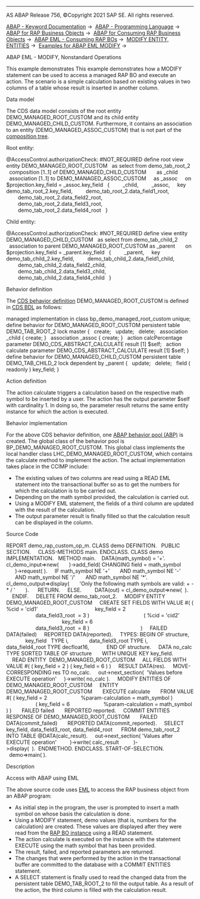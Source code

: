   

* * *

AS ABAP Release 756, ©Copyright 2021 SAP SE. All rights reserved.

[ABAP - Keyword Documentation](javascript:call_link\('abenabap.htm'\)) →  [ABAP - Programming Language](javascript:call_link\('abenabap_reference.htm'\)) →  [ABAP for RAP Business Objects](javascript:call_link\('abenabap_for_rap_bos.htm'\)) →  [ABAP for Consuming RAP Business Objects](javascript:call_link\('abenabap_consume_rap_bos.htm'\)) →  [ABAP EML - Consuming RAP BOs](javascript:call_link\('abeneml.htm'\)) →  [MODIFY ENTITY, ENTITIES](javascript:call_link\('abapmodify_entity_entities.htm'\)) →  [Examples for ABAP EML MODIFY](javascript:call_link\('abapeml_modify_examples.htm'\)) → 

ABAP EML - MODIFY, Nonstandard Operations

This example demonstrates This example demonstrates how a MODIFY statement can be used to access a managed RAP BO and execute an action. The scenario is a simple calculation based on existing values in two columns of a table whose result is inserted in another column.

Data model

The CDS data model consists of the root entity DEMO\_MANAGED\_ROOT\_CUSTOM and its child entity DEMO\_MANAGED\_CHILD\_CUSTOM. Furthermore, it contains an association to an entity (DEMO\_MANAGED\_ASSOC\_CUSTOM) that is not part of the [composition tree](javascript:call_link\('abencds_composition_tree_glosry.htm'\) "Glossary Entry").

Root entity:

@AccessControl.authorizationCheck: #NOT\_REQUIRED
define root view entity DEMO\_MANAGED\_ROOT\_CUSTOM
  as select from demo\_tab\_root\_2
  composition \[1..1\] of DEMO\_MANAGED\_CHILD\_CUSTOM  
    as \_child
  association \[1..1\] to DEMO\_MANAGED\_ASSOC\_CUSTOM
    as \_assoc  
  on $projection.key\_field = \_assoc.key\_field
  {
        \_child,
        \_assoc,
    key demo\_tab\_root\_2.key\_field,
        demo\_tab\_root\_2.data\_field1\_root,
        demo\_tab\_root\_2.data\_field2\_root,
        demo\_tab\_root\_2.data\_field3\_root,
        demo\_tab\_root\_2.data\_field4\_root
  }

Child entity:

@AccessControl.authorizationCheck: #NOT\_REQUIRED
define view entity DEMO\_MANAGED\_CHILD\_CUSTOM
  as select from demo\_tab\_child\_2
  association to parent DEMO\_MANAGED\_ROOT\_CUSTOM as \_parent  
    on $projection.key\_field = \_parent.key\_field
  {
        \_parent,
    key demo\_tab\_child\_2.key\_field,
        demo\_tab\_child\_2.data\_field1\_child,
        demo\_tab\_child\_2.data\_field2\_child,
        demo\_tab\_child\_2.data\_field3\_child,
        demo\_tab\_child\_2.data\_field4\_child
  }

Behavior definition

The [CDS behavior definition](javascript:call_link\('abencds_behavior_definition_glosry.htm'\) "Glossary Entry") DEMO\_MANAGED\_ROOT\_CUSTOM is defined in [CDS BDL](javascript:call_link\('abencds_bdl_glosry.htm'\) "Glossary Entry") as follows:

managed implementation in class bp\_demo\_managed\_root\_custom unique;
define behavior for DEMO\_MANAGED\_ROOT\_CUSTOM
persistent table DEMO\_TAB\_ROOT\_2
lock master
{
  create;
  update;
  delete;
  association \_child { create; }
  association \_assoc { create; }
  action calcPercentage parameter DEMO\_CDS\_ABSTRACT\_CALCULATE result \[1\] $self;
  action calculate parameter DEMO\_CDS\_ABSTRACT\_CALCULATE result \[1\] $self;
}
define behavior for DEMO\_MANAGED\_CHILD\_CUSTOM
persistent table DEMO\_TAB\_CHILD\_2
lock dependent by \_parent
{
  update;
  delete;
  field ( readonly ) key\_field;
}

Action definition

The action calculate triggers a calculation based on the respective math symbol to be inserted by a user. The action has the output parameter $self with cardinality 1. In doing so, the parameter result returns the same entity instance for which the action is executed.

Behavior implementation

For the above CDS behavior definition, one [ABAP behavior pool (ABP)](javascript:call_link\('abenbehavior_pool_glosry.htm'\) "Glossary Entry") is created. The global class of the behavior pool is BP\_DEMO\_MANAGED\_ROOT\_CUSTOM. This global class implements the local handler class LHC\_DEMO\_MANAGED\_ROOT\_CUSTOM, which contains the calculate method to implement the action. The actual implementation takes place in the CCIMP include:

-   The existing values of two columns are read using a READ EML statement into the transactional buffer so as to get the numbers for which the calculation is to be carried out.
-   Depending on the math symbol provided, the calculation is carried out.
-   Using a MODIFY EML statement, the fields of a third column are updated with the result of the calculation.
-   The output parameter result is finally filled so that the calculation result can be displayed in the column.

Source Code

REPORT demo\_rap\_custom\_op\_m.
CLASS demo DEFINITION.
  PUBLIC SECTION.
    CLASS-METHODS main.
ENDCLASS.
CLASS demo IMPLEMENTATION.
  METHOD main.
   DATA(math\_symbol) = '+'.
   cl\_demo\_input=>new(
      )->add\_field( CHANGING field = math\_symbol
      )->request( ).
    IF math\_symbol NE '+'
      AND math\_symbol NE '-'
      AND math\_symbol NE '/'
      AND math\_symbol NE '\*'.
     cl\_demo\_output=>display(
      'Only the following math symbols are valid: + - \* / '
      ).
     RETURN.
    ELSE.
        DATA(out) = cl\_demo\_output=>new(  ).
    ENDIF.
    DELETE FROM demo\_tab\_root\_2.
    MODIFY ENTITY DEMO\_MANAGED\_ROOT\_CUSTOM
    CREATE SET FIELDS WITH VALUE #( ( %cid = 'cid1'
                                      key\_field = 2
                                      data\_field3\_root  = 3 )
                                    ( %cid = 'cid2'
                                      key\_field = 6
                                      data\_field3\_root  = 8 )
                                  )
    FAILED DATA(failed)
    REPORTED DATA(reported).
    TYPES: BEGIN OF structure,
             key\_field   TYPE i,
             data\_field3\_root TYPE i,
             data\_field4\_root TYPE decfloat16,
           END OF structure.
    DATA no\_calc TYPE SORTED TABLE OF structure
      WITH UNIQUE KEY key\_field.
    READ ENTITY  DEMO\_MANAGED\_ROOT\_CUSTOM
    ALL FIELDS WITH VALUE #( ( key\_field = 2 ) ( key\_field = 6 ) )
    RESULT DATA(res).
    MOVE-CORRESPONDING res TO no\_calc.
    out->next\_section(  'Values before EXECUTE operation'
    )->write( no\_calc ).
    MODIFY ENTITIES OF DEMO\_MANAGED\_ROOT\_CUSTOM
    ENTITY DEMO\_MANAGED\_ROOT\_CUSTOM
      EXECUTE calculate
      FROM VALUE #( ( key\_field = 2
                      %param-calculation = math\_symbol )
                    ( key\_field = 6
                      %param-calculation = math\_symbol ) )
      FAILED failed
      REPORTED reported.
    COMMIT ENTITIES RESPONSE OF DEMO\_MANAGED\_ROOT\_CUSTOM
      FAILED DATA(commit\_failed)
      REPORTED DATA(commit\_reported).
    SELECT key\_field, data\_field3\_root, data\_field4\_root
     FROM demo\_tab\_root\_2 INTO TABLE @DATA(calc\_result).
    out->next\_section( 'Values after EXECUTE operation'
        )->write( calc\_result
         )->display(  ).  ENDMETHOD.
ENDCLASS.
START-OF-SELECTION.
  demo=>main( ).

Description

Access with ABAP using EML

The above source code uses [EML](javascript:call_link\('abeneml_glosry.htm'\) "Glossary Entry") to access the RAP business object from an ABAP program:

-   As initial step in the program, the user is prompted to insert a math symbol on whose basis the calculation is done.
-   Using a MODIFY statement, demo values (that is, numbers for the calculation) are created. These values are displayed after they were read from the [RAP BO instance](javascript:call_link\('abenrap_bo_instance_glosry.htm'\) "Glossary Entry") using a READ statement.
-   The action calculate is executed on the instance with the statement EXECUTE using the math symbol that has been provided.
-   The result, failed, and reported parameters are returned.
-   The changes that were performed by the action in the transactional buffer are committed to the database with a COMMIT ENTITIES statement.
-   A SELECT statement is finally used to read the changed data from the persistent table DEMO\_TAB\_ROOT\_2 to fill the output table. As a result of the action, the third column is filled with the calculation result.